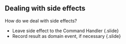 ## Dealing with side effects

How do we deal with side effects?

- Leave side effect to the Command Handler 
{.slide}
- Record result as domain event, if necessary 
{.slide}
